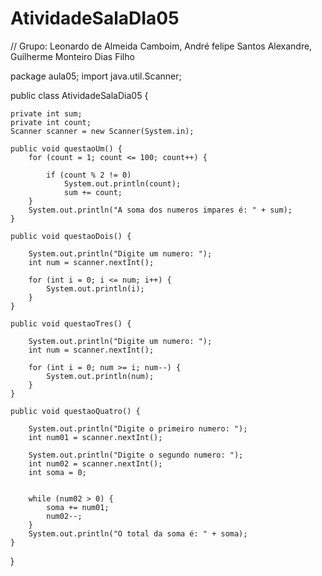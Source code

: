 # AtividadeSalaDIa05
// Grupo: Leonardo de Almeida Camboim, André felipe Santos Alexandre, Guilherme Monteiro Dias Filho

package aula05;
import java.util.Scanner;

public class AtividadeSalaDia05 {
	

	private int sum;
	private int count;
	Scanner scanner = new Scanner(System.in);
	
	public void questaoUm() {
		for (count = 1; count <= 100; count++) {
			
			if (count % 2 != 0)
				System.out.println(count);
				sum += count;
		}
		System.out.println("A soma dos numeros impares é: " + sum);
	}
	
	public void questaoDois() {

		System.out.println("Digite um numero: ");
		int num = scanner.nextInt();
		
		for (int i = 0; i <= num; i++) {
			System.out.println(i);
		}
	}
		
	public void questaoTres() {

		System.out.println("Digite um numero: ");
		int num = scanner.nextInt();
			
		for (int i = 0; num >= i; num--) {
			System.out.println(num);
		}
	}
	
	public void questaoQuatro() {

		System.out.println("Digite o primeiro numero: ");
		int num01 = scanner.nextInt();
		
		System.out.println("Digite o segundo numero: ");
		int num02 = scanner.nextInt();
		int soma = 0;
		
		
		while (num02 > 0) {
			soma += num01;
			num02--;
		}
		System.out.println("O total da soma é: " + soma);
	}
}
